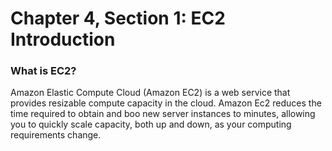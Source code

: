 # Chapter 4, Section 1: EC2 Introduction

### What is EC2?

Amazon Elastic Compute Cloud (Amazon EC2) is a web service that provides resizable compute capacity in the cloud. Amazon Ec2 reduces the time required to obtain and boo new server instances to minutes, allowing you to quickly scale capacity, both up and down, as your computing requirements change.
